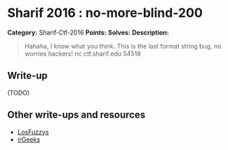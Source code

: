 # Sharif 2016 : no-more-blind-200

**Category:** Sharif-Ctf-2016
**Points:**
**Solves:**
**Description:**

> Hahaha, I know what you think. This is the last format string bug, no worries hackers! nc ctf.sharif.edu 54518


## Write-up

(TODO)

## Other write-ups and resources

* [LosFuzzys](https://losfuzzys.github.io/writeup/2016/12/18/sharifctf7-guess-persian-nomoreblind/)
* [irGeeks](https://github.com/irGeeks/ctf/tree/master/2016-SharifCTF7/NoMoreBlind)
